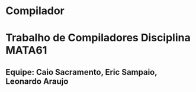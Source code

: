 # Compilador
# Trabalho de Compiladores Disciplina MATA61
## Equipe: Caio Sacramento, Eric Sampaio, Leonardo Araujo
